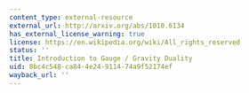 ```yaml
---
content_type: external-resource
external_url: http://arxiv.org/abs/1010.6134
has_external_license_warning: true
license: https://en.wikipedia.org/wiki/All_rights_reserved
status: ''
title: Introduction to Gauge / Gravity Duality
uid: 8bc4c548-ca84-4e24-9114-74a9f52174ef
wayback_url: ''
---
```

